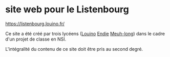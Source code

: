 # site web pour le Listenbourg

https://listenbourg.louino.fr/

Ce site a été créé par trois lycéens ([Louino](https://github.com/louino2478) [Endie](https://github.com/Endie-157) [Meuh-long](https://github.com/meuh-long)) dans le cadre d'un projet de classe en NSI.

L'intégralité du contenu de ce site doit être pris au second degré.
